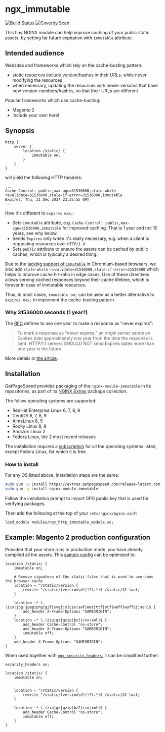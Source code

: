 # ngx_immutable

[![Build Status](https://travis-ci.org/GetPageSpeed/ngx_immutable.svg?branch=master)](https://travis-ci.org/GetPageSpeed/ngx_immutable)
[![Coverity Scan](https://img.shields.io/coverity/scan/GetPageSpeed-ngx_immutable)](https://scan.coverity.com/projects/GetPageSpeed-ngx_immutable)

This tiny NGINX module can help improve caching of your public static assets, by setting far future expiration with `immutable` attribute.

## Intended audience

Websites and frameworks which rely on the cache-busting pattern:

* static resources include version/hashes in their URLs, while never modifying the resources
* when necessary, updating the resources with newer versions that have new version-numbers/hashes, 
so that their URLs are different

Popular frameworks which use cache-busting:

* Magento 2
* Include your own here! 

## Synopsis

```
http {
    server {
        location /static/ {
            immutable on;
        }
    }
}
```

will yield the following HTTP headers:

```
...
Cache-Control: public,max-age=31536000,stale-while-revalidate=31536000,stale-if-error=31536000,immutable
Expires: Thu, 31 Dec 2037 23:55:55 GMT 
...
```

How it's different to `expires max;`:

* Sets `immutable` attribute, e.g. `Cache-Control: public,max-age=31536000,immutable` for improved caching. 
That is 1 year and not 10 years, see why below.
* Sends `Expires` only when it's really necessary, e.g. when a client is requesting resources over `HTTP/1.0`
* Sets `public` attribute to ensure the assets can be cached by public caches, which is typically a desired thing.

Due to the [lacking support of `immutable`](https://developer.mozilla.org/en-US/docs/Web/HTTP/Headers/Cache-Control#browser_compatibility) in Chromium-based browsers, 
we also add `stale-while-revalidate=31536000,stale-if-error=31536000` which helps to improve cache hit-ratio in edge cases. 
Use of these directives allows serving cached responses beyond their cache lifetime, which is forever in case of immutable resources.

Thus, in most cases, `immutable on;` can be used as a better alternative to `expires max;` to implement the cache-busting pattern.

### Why 31536000 seconds (1 year?)

The [RFC](https://www.ietf.org/rfc/rfc2616.txt) defines to use one year to make a response as "never expires":

> To mark a response as “never expires,” an origin server sends an
> Expires date approximately one year from the time the response is
> sent. HTTP/1.1 servers SHOULD NOT send Expires dates more than one
> year in the future.

More details in [the article](https://ashton.codes/set-cache-control-max-age-1-year/).

## Installation 

GetPageSpeed provides packaging of the `nginx-module-immutable` in its repositories, as part of its [NGINX Extras](https://nginx-extras.getpagespeed.com/) package collection.

The follow operating systems are supported:

* RedHat Enterprise Linux 6, 7, 8, 9
* CentOS 6, 7, 8, 9
* AlmaLinux 8, 9
* Rocky Linux 8, 9
* Amazon Linux 2
* Fedora Linux, the 2 most recent releases 

The installation requires a [subscription](https://www.getpagespeed.com/repo-subscribe) for all the operating systems listed, except Fedora Linux, for which it is free.

### How to install

For any OS listed above, installation steps are the same:

```bash
sudo yum -y install https://extras.getpagespeed.com/release-latest.rpm
sudo yum -y install nginx-module-immutable
```

Follow the installation prompt to import GPG public key that is used for verifying packages.

Then add the following at the top of your `/etc/nginx/nginx.conf`:

```nginx
load_module modules/ngx_http_immutable_module.so;
```

## Example: Magento 2 production configuration

Provided that your store runs in production mode, you have already compiled all the assets.
This [sample config](https://github.com/magento/magento2/blob/2.3.4/nginx.conf.sample#L103-L134) can be optimized to:

```nginx
location /static/ {
    immutable on;

    # Remove signature of the static files that is used to overcome the browser cache
    location ~ ^/static/version {
        rewrite ^/static/(version\d*/)?(.*)$ /static/$2 last;
    }

    location ~* \.(ico|jpg|jpeg|png|gif|svg|js|css|swf|eot|ttf|otf|woff|woff2|json)$ {
        add_header X-Frame-Options "SAMEORIGIN";
    }
    location ~* \.(zip|gz|gzip|bz2|csv|xml)$ {
        add_header Cache-Control "no-store";
        add_header X-Frame-Options "SAMEORIGIN";
        immutable off;
    }
    add_header X-Frame-Options "SAMEORIGIN";
}
```

When used together with [`ngx_security_headers`](https://github.com/GetPageSpeed/ngx_security_headers), it can be simplified further:

```nginx
security_headers on;

location /static/ {
    immutable on;

    
    location ~ ^/static/version {
        rewrite ^/static/(version\d*/)?(.*)$ /static/$2 last;
    }

    location ~* \.(zip|gz|gzip|bz2|csv|xml)$ {
        add_header Cache-Control "no-store";
        immutable off;
    }
}
```
